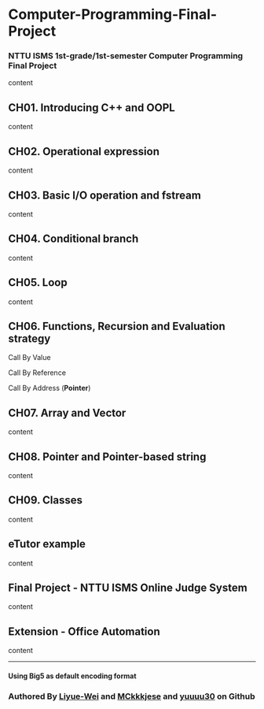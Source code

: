 # Computer-Programming-Final-Project
### NTTU ISMS 1st-grade/1st-semester Computer Programming Final Project 
content

## CH01. Introducing C++ and OOPL
content

## CH02. Operational expression
content

## CH03. Basic I/O operation and fstream
content

## CH04. Conditional branch
content

## CH05. Loop
content

## CH06. Functions, Recursion and Evaluation strategy
Call By Value

Call By Reference

Call By Address (**Pointer**)

## CH07. Array and Vector
content

## CH08. Pointer and Pointer-based string
content

## CH09. Classes
content

## eTutor example
content

## Final Project - NTTU ISMS Online Judge System
content

## Extension - Office Automation
content

---
#### **Using Big5 as default encoding format**
### Authored By [Liyue-Wei](https://github.com/Liyue-Wei) and [MCkkkjese](https://github.com/MCkkkjese) and [yuuuu30]() on Github
